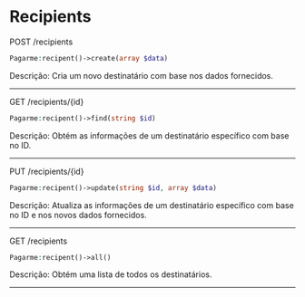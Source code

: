 # Recipients

POST /recipients

```php
Pagarme:recipent()->create(array $data)
```

Descrição: Cria um novo destinatário com base nos dados fornecidos.

---

GET /recipients/{id}

```php
Pagarme:recipent()->find(string $id)
```

Descrição: Obtém as informações de um destinatário específico com base no ID.

---

PUT /recipients/{id}

```php
Pagarme:recipent()->update(string $id, array $data)
```

Descrição: Atualiza as informações de um destinatário específico com base no ID e nos novos dados fornecidos.

---

GET /recipients

```php
Pagarme:recipent()->all()
```

Descrição: Obtém uma lista de todos os destinatários.

---